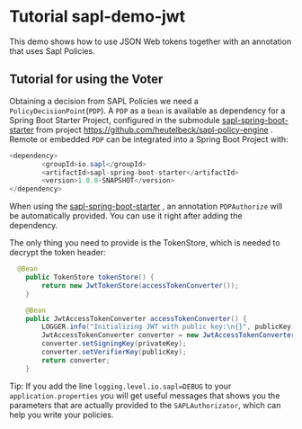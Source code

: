 # Tutorial  sapl-demo-jwt

This demo shows how to use JSON Web tokens together with an annotation that uses Sapl Policies. 

## Tutorial for using the Voter

Obtaining a decision from SAPL Policies we need a `PolicyDecisionPoint`(`PDP`). A `PDP` as a `bean`  is  available as dependency for
a Spring Boot Starter Project, configured in the submodule [sapl-spring-boot-starter](https://github.com/heutelbeck/sapl-policy-engine/tree/master/sapl-spring-boot-starter)
from project <https://github.com/heutelbeck/sapl-policy-engine> .
Remote or embedded `PDP` can be integrated into a Spring Boot Project with:

```java
<dependency>
        <groupId>io.sapl</groupId>
        <artifactId>sapl-spring-boot-starter</artifactId>
        <version>1.0.0-SNAPSHOT</version>
</dependency>
```


When using the [sapl-spring-boot-starter](https://github.com/heutelbeck/sapl-policy-engine/tree/master/sapl-spring-boot-starter) , an annotation `PDPAuthorize` will be automatically provided. You can use it right after adding the dependency.

The only thing you need to provide is the TokenStore, which is needed to decrypt the token header:

```java
  @Bean
	public TokenStore tokenStore() {
		return new JwtTokenStore(accessTokenConverter());
	}

	@Bean
	public JwtAccessTokenConverter accessTokenConverter() {
		LOGGER.info("Initializing JWT with public key:\n{}", publicKey);
		JwtAccessTokenConverter converter = new JwtAccessTokenConverter();
		converter.setSigningKey(privateKey);
		converter.setVerifierKey(publicKey);
		return converter;
	}
```

Tip: If you add the line `logging.level.io.sapl=DEBUG` to your `application.properties` you will get useful messages that shows you the parameters that are actually provided to the `SAPLAuthorizator`, which can help you write your policies.
